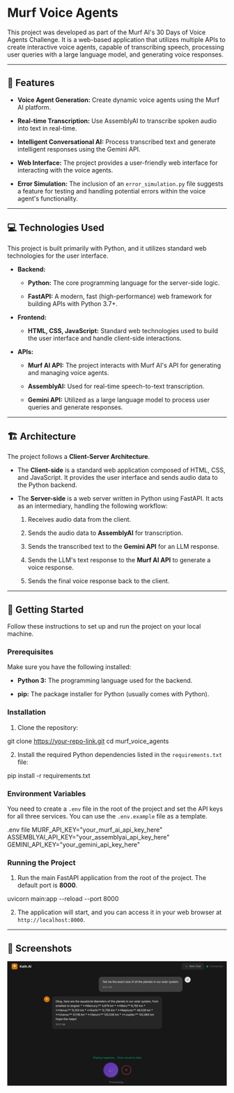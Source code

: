 # Murf Voice Agents

This project was developed as part of the Murf AI's 30 Days of Voice Agents Challenge. It is a web-based application that utilizes multiple APIs to create interactive voice agents, capable of transcribing speech, processing user queries with a large language model, and generating voice responses.

---

## 🌟 Features

* **Voice Agent Generation:** Create dynamic voice agents using the Murf AI platform.

* **Real-time Transcription:** Use AssemblyAI to transcribe spoken audio into text in real-time.

* **Intelligent Conversational AI:** Process transcribed text and generate intelligent responses using the Gemini API.

* **Web Interface:** The project provides a user-friendly web interface for interacting with the voice agents.

* **Error Simulation:** The inclusion of an `error_simulation.py` file suggests a feature for testing and handling potential errors within the voice agent's functionality.

---

## 💻 Technologies Used

This project is built primarily with Python, and it utilizes standard web technologies for the user interface.

* **Backend:**

    * **Python:** The core programming language for the server-side logic.

    * **FastAPI:** A modern, fast (high-performance) web framework for building APIs with Python 3.7+.

* **Frontend:**

    * **HTML, CSS, JavaScript:** Standard web technologies used to build the user interface and handle client-side interactions.

* **APIs:**

    * **Murf AI API:** The project interacts with Murf AI's API for generating and managing voice agents.

    * **AssemblyAI:** Used for real-time speech-to-text transcription.

    * **Gemini API:** Utilized as a large language model to process user queries and generate responses.

---

## 🏗️ Architecture

The project follows a **Client-Server Architecture**.

* The **Client-side** is a standard web application composed of HTML, CSS, and JavaScript. It provides the user interface and sends audio data to the Python backend.

* The **Server-side** is a web server written in Python using FastAPI. It acts as an intermediary, handling the following workflow:

    1. Receives audio data from the client.

    2. Sends the audio data to **AssemblyAI** for transcription.

    3. Sends the transcribed text to the **Gemini API** for an LLM response.

    4. Sends the LLM's text response to the **Murf AI API** to generate a voice response.

    5. Sends the final voice response back to the client.

---

## 🚀 Getting Started

Follow these instructions to set up and run the project on your local machine.

### Prerequisites

Make sure you have the following installed:

* **Python 3:** The programming language used for the backend.

* **pip:** The package installer for Python (usually comes with Python).

### Installation

1. Clone the repository:

git clone https://your-repo-link.git
cd murf_voice_agents


2. Install the required Python dependencies listed in the `requirements.txt` file:

pip install -r requirements.txt


### Environment Variables

You need to create a `.env` file in the root of the project and set the API keys for all three services. You can use the `.env.example` file as a template.

.env file
MURF_API_KEY="your_murf_ai_api_key_here"
ASSEMBLYAI_API_KEY="your_assemblyai_api_key_here"
GEMINI_API_KEY="your_gemini_api_key_here"


### Running the Project

1. Run the main FastAPI application from the root of the project. The default port is **8000**.

uvicorn main:app --reload --port 8000


2. The application will start, and you can access it in your web browser at `http://localhost:8000`.

---

## 📸 Screenshots

![KathAI Screenshot](screenshots\screenshot_v1.png)